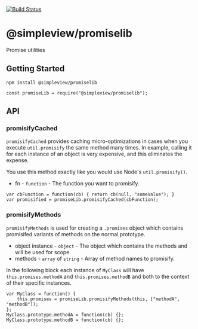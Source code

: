 [![Build Status](https://travis-ci.org/simpleviewinc/sv-npm-promiselib.svg?branch=master)](https://travis-ci.org/simpleviewinc/sv-npm-promiselib)

# @simpleview/promiselib
Promise utilities

## Getting Started

```
npm install @simpleview/promiselib
```

```
const promiseLib = require("@simpleview/promiselib");
```

## API

### promisifyCached

`promisifyCached` provides caching micro-optimizations in cases when you execute `util.promisify` the same method many times. In example, calling it for each instance of an object is very expensive, and this eliminates the expense.

You use this method exactly like you would use Node's `util.promisify()`.

* fn - `function` - The function you want to promisify.

```
var cbFunction = function(cb) { return cb(null, "someValue"); }
var promisified = promiseLib.promisifyCached(cbFunction);
```

### promisifyMethods

`promisifyMethods` is used for creating a `.promises` object which contains promisifed variants of methods on the normal prototype.

* object instance - `object` - The object which contains the methods and will be used for scope.
* methods - `array` of `string` - Array of method names to promisify.

In the following block each instance of `MyClass` will have `this.promises.methodA` and `this.promises.methodB` and both to the context of their specific instances.

```
var MyClass = function() {
	this.promises = promiseLib.promisifyMethods(this, ["methodA", "methodB"]);
};
MyClass.prototype.methodA = function(cb) {};
MyClass.prototype.methodB = function(cb) {};
```